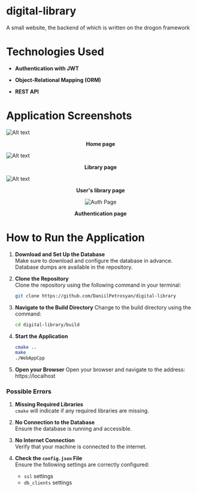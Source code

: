 # digital-library
A small website, the backend of which is written on the drogon framework

# Technologies Used

- **Authentication with JWT** 

- **Object-Relational Mapping (ORM)**  

- **REST API**  


# Application Screenshots
![Alt text](/../screenshots/ScreenApp/HomePage.png?raw=true "Home Page")

<div align="center">
<p><strong>Home page</strong></p>
</div>

![Alt text](/../screenshots/ScreenApp/LibraryPage.png?raw=true "Library Page")

<div align="center">
<p><strong>Library page</strong></p>
</div>

![Alt text](/../screenshots/ScreenApp/UserLibraryPage.png?raw=true "User Library Page")

<div align="center">
<p><strong>User's library page</strong></p>
</div>

<div align="center">
<img src="/../screenshots/ScreenApp/AuthPage.png?raw=true" alt="Auth Page">
<p><strong>Authentication page</strong></p>
</div>

# How to Run the Application

1. **Download and Set Up the Database**  
   Make sure to download and configure the database in advance. Database dumps are available in the repository.

2. **Clone the Repository**  
   Clone the repository using the following command in your terminal:
   ```sh
   git clone https://github.com/DaniilPetrosyan/digital-library
   ```

3. **Navigate to the Build Directory**
   Change to the build directory using the command:
   ```sh
   cd digital-library/build
   ```

4. **Start the Application**
   ```sh
   cmake ..
   make
   ./WebAppCpp
   ```

5. **Open your Browser**
   Open your browser and navigate to the address: https://localhost

### Possible Errors

1. **Missing Required Libraries**  
   `cmake` will indicate if any required libraries are missing.

2. **No Connection to the Database**  
   Ensure the database is running and accessible.

3. **No Internet Connection**  
   Verify that your machine is connected to the internet.

4. **Check the `config.json` File**  
   Ensure the following settings are correctly configured:
   - `ssl` settings
   - `db_clients` settings
